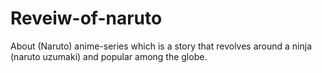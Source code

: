 # Reveiw-of-naruto
About (Naruto) anime-series which is a story that revolves around a ninja (naruto uzumaki) and popular among the globe.
